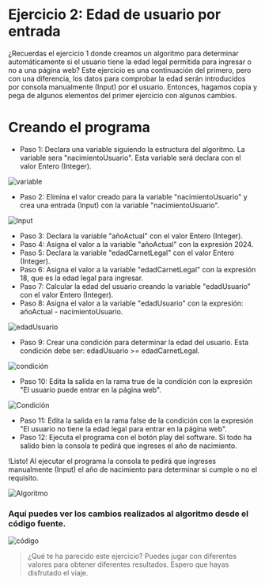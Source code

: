 # Ejercicio 2: Edad de usuario por entrada

¿Recuerdas el ejercicio 1 donde creamos un algoritmo para determinar automáticamente si el usuario tiene la edad legal permitida para ingresar o no a una página web? Este ejercicio es una continuación del primero, pero con una diferencia, los datos para comprobar la edad serán introducidos por consola manualmente (Input) por el usuario. Entonces, hagamos copia y pega de algunos elementos del primer ejercicio con algunos cambios.

# Creando el programa

* Paso 1: Declara una variable siguiendo la estructura del algoritmo. La variable sera "nacimientoUsuario". Esta variable será declara con el valor Entero (Integer).

![variable](https://thumbs.odycdn.com/7ede637ae02b9da3e37287f2dc91cada.webp)

* Paso 2: Elimina el valor creado para la variable "nacimientoUsuario" y crea una entrada (Input) con la variable "nacimientoUsuario".

![Input](https://thumbs.odycdn.com/153d03af752de7ecba590c637875a082.webp)

* Paso 3: Declara la variable "añoActual" con el valor Entero (Integer).
* Paso 4: Asigna el valor a la variable "añoActual" con la expresión 2024.
* Paso 5: Declara la variable "edadCarnetLegal" con el valor Entero (Integer).
* Paso 6: Asigna el valor a la variable "edadCarnetLegal" con la expresión 18, que es la edad legal para ingresar.
* Paso 7: Calcular la edad del usuario creando la variable "edadUsuario" con el valor Entero (Integer).
* Paso 8: Asigna el valor a la variable "edadUsuario" con la expresión: añoActual - nacimientoUsuario.

![edadUsuario](https://thumbs.odycdn.com/79bdb0409bf723f8d736fd1020c1bebe.webp)

* Paso 9: Crear una condición para determinar la edad del usuario. Esta condición debe ser: edadUsuario >= edadCarnetLegal.

![condición](https://thumbs.odycdn.com/9d00105b0a578d34a3360d3b76cda443.webp)

* Paso 10: Edita la salida en la rama true de la condición con la expresión "El usuario puede entrar en la página web".

![Condición](https://thumbs.odycdn.com/735c252973be6aa1850c934b07cfc745.webp)

* Paso 11: Edita la salida en la rama false de la condición con la expresión "El usuario no tiene la edad legal para entrar en la página web".
* Paso 12: Ejecuta el programa con el botón play del software. Si todo ha salido bien la consola te pedirá que ingreses el año de nacimiento.

!Listo! Al ejecutar el programa la consola te pedirá que ingreses manualmente (Input) el año de nacimiento para determinar si cumple o no el requisito.

![Algoritmo](https://thumbs.odycdn.com/4066a1c0e13317fcc0547c0e88bff1e3.webp)

### Aquí puedes ver los cambios realizados al algoritmo desde el código fuente.

![código](https://thumbs.odycdn.com/af2754045a9cac69b16b461d232bb8c8.webp)

> ¿Qué te ha parecido este ejercicio? Puedes jugar con diferentes valores para obtener diferentes resultados. Espero que hayas disfrutado el viaje.